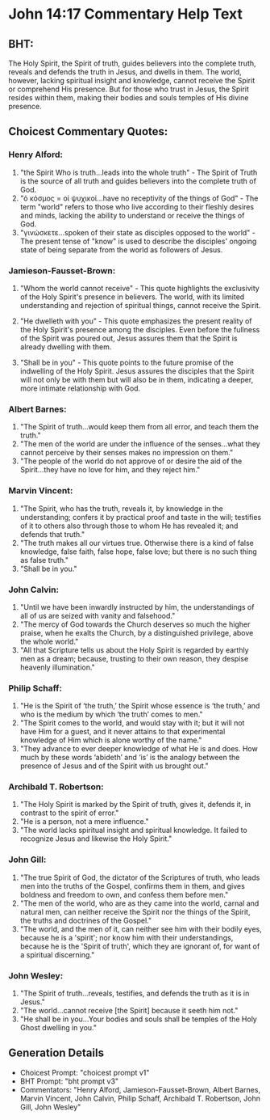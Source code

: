 # John 14:17 Commentary Help Text

## BHT:
The Holy Spirit, the Spirit of truth, guides believers into the complete truth, reveals and defends the truth in Jesus, and dwells in them. The world, however, lacking spiritual insight and knowledge, cannot receive the Spirit or comprehend His presence. But for those who trust in Jesus, the Spirit resides within them, making their bodies and souls temples of His divine presence.

## Choicest Commentary Quotes:
### Henry Alford:
1. "the Spirit Who is truth...leads into the whole truth" - The Spirit of Truth is the source of all truth and guides believers into the complete truth of God.
2. "ὁ κόσμος = οἱ ψυχικοί...have no receptivity of the things of God" - The term "world" refers to those who live according to their fleshly desires and minds, lacking the ability to understand or receive the things of God.
3. "γινώσκετε...spoken of their state as disciples opposed to the world" - The present tense of "know" is used to describe the disciples' ongoing state of being separate from the world as followers of Jesus.

### Jamieson-Fausset-Brown:
1. "Whom the world cannot receive" - This quote highlights the exclusivity of the Holy Spirit's presence in believers. The world, with its limited understanding and rejection of spiritual things, cannot receive the Spirit. 

2. "He dwelleth with you" - This quote emphasizes the present reality of the Holy Spirit's presence among the disciples. Even before the fullness of the Spirit was poured out, Jesus assures them that the Spirit is already dwelling with them.

3. "Shall be in you" - This quote points to the future promise of the indwelling of the Holy Spirit. Jesus assures the disciples that the Spirit will not only be with them but will also be in them, indicating a deeper, more intimate relationship with God.

### Albert Barnes:
1. "The Spirit of truth...would keep them from all error, and teach them the truth." 
2. "The men of the world are under the influence of the senses...what they cannot perceive by their senses makes no impression on them."
3. "The people of the world do not approve of or desire the aid of the Spirit...they have no love for him, and they reject him."

### Marvin Vincent:
1. "The Spirit, who has the truth, reveals it, by knowledge in the understanding; confers it by practical proof and taste in the will; testifies of it to others also through those to whom He has revealed it; and defends that truth." 
2. "The truth makes all our virtues true. Otherwise there is a kind of false knowledge, false faith, false hope, false love; but there is no such thing as false truth." 
3. "Shall be in you."

### John Calvin:
1. "Until we have been inwardly instructed by him, the understandings of all of us are seized with vanity and falsehood."
2. "The mercy of God towards the Church deserves so much the higher praise, when he exalts the Church, by a distinguished privilege, above the whole world."
3. "All that Scripture tells us about the Holy Spirit is regarded by earthly men as a dream; because, trusting to their own reason, they despise heavenly illumination."

### Philip Schaff:
1. "He is the Spirit of ‘the truth,’ the Spirit whose essence is ‘the truth,’ and who is the medium by which ‘the truth’ comes to men."
2. "The Spirit comes to the world, and would stay with it; but it will not have Him for a guest, and it never attains to that experimental knowledge of Him which is alone worthy of the name."
3. "They advance to ever deeper knowledge of what He is and does. How much by these words ‘abideth’ and ‘is’ is the analogy between the presence of Jesus and of the Spirit with us brought out."

### Archibald T. Robertson:
1. "The Holy Spirit is marked by the Spirit of truth, gives it, defends it, in contrast to the spirit of error."
2. "He is a person, not a mere influence."
3. "The world lacks spiritual insight and spiritual knowledge. It failed to recognize Jesus and likewise the Holy Spirit."

### John Gill:
1. "The true Spirit of God, the dictator of the Scriptures of truth, who leads men into the truths of the Gospel, confirms them in them, and gives boldness and freedom to own, and confess them before men."
2. "The men of the world, who are as they came into the world, carnal and natural men, can neither receive the Spirit nor the things of the Spirit, the truths and doctrines of the Gospel."
3. "The world, and the men of it, can neither see him with their bodily eyes, because he is a 'spirit'; nor know him with their understandings, because he is the 'Spirit of truth', which they are ignorant of, for want of a spiritual discerning."

### John Wesley:
1. "The Spirit of truth...reveals, testifies, and defends the truth as it is in Jesus." 
2. "The world...cannot receive [the Spirit] because it seeth him not." 
3. "He shall be in you...Your bodies and souls shall be temples of the Holy Ghost dwelling in you."


## Generation Details
- Choicest Prompt: "choicest prompt v1"
- BHT Prompt: "bht prompt v3"
- Commentators: "Henry Alford, Jamieson-Fausset-Brown, Albert Barnes, Marvin Vincent, John Calvin, Philip Schaff, Archibald T. Robertson, John Gill, John Wesley"
